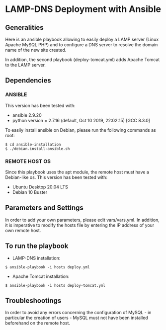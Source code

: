 # LAMP-DNS Deployment with Ansible

## Generalities
Here is an ansible playbook allowing to easily deploy a LAMP server (Linux Apache MySQL PHP) and to configure a DNS server to resolve the domain name of the new site created.

In addition, the second playbook (deploy-tomcat.yml) adds Apache Tomcat to the LAMP server.

## Dependencies

### ANSIBLE
This version has been tested with:
- ansible 2.9.20
- python version = 2.7.16 (default, Oct 10 2019, 22:02:15) [GCC 8.3.0]

To easily install ansible on Debian, please run the following commands as root:
```console
$ cd ansible-installation
$ ./debian.install-ansible.sh
```

### REMOTE HOST OS
Since this playbook uses the apt module, the remote host must have a Debian-like os.
This version has been tested with:
- Ubuntu Desktop 20.04 LTS
- Debian 10 Buster

## Parameters and Settings
In order to add your own parameters, please edit vars/vars.yml.
In addition, it is imperative to modify the hosts file by entering the IP address of your own remote host.

## To run the playbook
- LAMP-DNS installation:
```console
$ ansible-playbook -i hosts deploy.yml
```

- Apache Tomcat installation:
```console
$ ansible-playbook -i hosts deploy-tomcat.yml
```

## Troubleshootings
In order to avoid any errors concerning the configuration of MySQL - in particular the creation of users - MySQL must not have been installed beforehand on the remote host.

